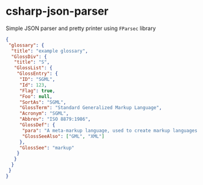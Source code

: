 # csharp-json-parser

Simple JSON parser and pretty printer using `FParsec` library

```json
{
 "glossary": {
  "title": "example glossary",
  "GlossDiv": {
   "title": "S",
   "GlossList": {
    "GlossEntry": {
     "ID": "SGML",
     "Id": 123,
     "Flag": true,
     "Foo": null,
     "SortAs": "SGML",
     "GlossTerm": "Standard Generalized Markup Language",
     "Acronym": "SGML",
     "Abbrev": "ISO 8879:1986",
     "GlossDef": {
      "para": "A meta-markup language, used to create markup languages such as DocBook.",
      "GlossSeeAlso": ["GML", "XML"]
     },
     "GlossSee": "markup"
    }
   }
  }
 }
}
```
